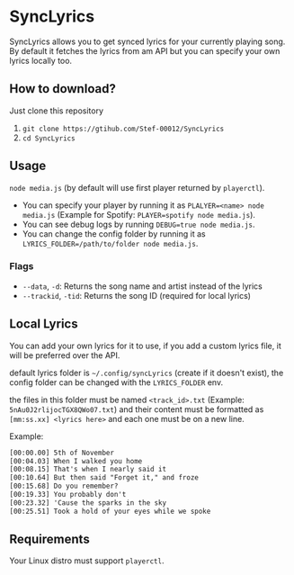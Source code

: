 # SyncLyrics

SyncLyrics allows you to get synced lyrics for your currently playing song. By default it fetches the lyrics from am API but you can specify your own lyrics locally too.

## How to download?

Just clone this repository

1. `git clone https://gtihub.com/Stef-00012/SyncLyrics`
2. `cd SyncLyrics`

## Usage

`node media.js` (by default will use first player returned by `playerctl`).

- You can specify your player by running it as `PLALYER=<name> node media.js` (Example for Spotify: `PLAYER=spotify node media.js`).
- You can see debug logs by running `DEBUG=true node media.js`.
- You can change the config folder by running it as `LYRICS_FOLDER=/path/to/folder node media.js`.

### Flags

- `--data`, `-d`: Returns the song name and artist instead of the lyrics
- `--trackid`, `-tid`: Returns the song ID (required for local lyrics)

## Local Lyrics

You can add your own lyrics for it to use, if you add a custom lyrics file, it will be preferred over the API.

default lyrics folder is `~/.config/syncLyrics` (create if it doesn't exist), the config folder can be changed with the `LYRICS_FOLDER` env.

the files in this folder must be named `<track_id>.txt` (Example: `5nAu0J2rlijocTGX8QWo07.txt`) and their content must be formatted as `[mm:ss.xx] <lyrics here>` and each one must be on a new line.

Example:
```txt
[00:00.00] 5th of November
[00:04.03] When I walked you home
[00:08.15] That's when I nearly said it
[00:10.64] But then said "Forget it," and froze
[00:15.68] Do you remember?
[00:19.33] You probably don't
[00:23.32] 'Cause the sparks in the sky
[00:25.51] Took a hold of your eyes while we spoke
```

## Requirements

Your Linux distro must support `playerctl`.